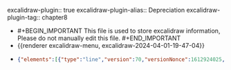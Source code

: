 excalidraw-plugin:: true
excalidraw-plugin-alias:: Depreciation
excalidraw-plugin-tag:: chapter8

- #+BEGIN_IMPORTANT
  This file is used to store excalidraw information, Please do not manually edit this file.
  #+END_IMPORTANT
- {{renderer excalidraw-menu, excalidraw-2024-04-01-19-47-04}}
- ```json
  {"elements":[{"type":"line","version":70,"versionNonce":1612924025,"isDeleted":false,"id":"7n7xS8F9NBJzBkr_KRQmv","fillStyle":"solid","strokeWidth":2,"strokeStyle":"solid","roughness":1,"opacity":100,"angle":0,"x":333.51681296087804,"y":106.43231544278561,"strokeColor":"#1e1e1e","backgroundColor":"transparent","width":0,"height":440.9593963623047,"seed":986022519,"groupIds":[],"frameId":null,"roundness":{"type":2},"boundElements":[],"updated":1711993629761,"link":null,"locked":false,"startBinding":null,"endBinding":null,"lastCommittedPoint":null,"startArrowhead":null,"endArrowhead":null,"points":[[0,0],[0,440.9593963623047]]},{"type":"line","version":134,"versionNonce":672550233,"isDeleted":false,"id":"WzRj4WAtM6qwXdhq5TQeT","fillStyle":"solid","strokeWidth":2,"strokeStyle":"solid","roughness":1,"opacity":100,"angle":0,"x":331.96920553900304,"y":548.7646366097778,"strokeColor":"#1e1e1e","backgroundColor":"transparent","width":542.4699401855469,"height":0,"seed":435952535,"groupIds":[],"frameId":null,"roundness":{"type":2},"boundElements":[],"updated":1711993629761,"link":null,"locked":false,"startBinding":null,"endBinding":null,"lastCommittedPoint":null,"startArrowhead":null,"endArrowhead":null,"points":[[0,0],[542.4699401855469,0]]},{"type":"line","version":64,"versionNonce":1461409975,"isDeleted":false,"id":"pygRsAyDpTn00a_0OQGSK","fillStyle":"solid","strokeWidth":2,"strokeStyle":"solid","roughness":1,"opacity":100,"angle":0,"x":333.4514465332031,"y":546.7418937683105,"strokeColor":"#1971c2","backgroundColor":"transparent","width":486.2305603027344,"height":405.7203826904297,"seed":807635737,"groupIds":[],"frameId":null,"roundness":{"type":2},"boundElements":[],"updated":1711993657413,"link":null,"locked":false,"startBinding":null,"endBinding":null,"lastCommittedPoint":null,"startArrowhead":null,"endArrowhead":null,"points":[[0,0],[486.2305603027344,-405.7203826904297]]},{"type":"text","version":21,"versionNonce":1804967255,"isDeleted":false,"id":"Vnm9oW-nGN8KtgJNQLDX2","fillStyle":"solid","strokeWidth":2,"strokeStyle":"solid","roughness":1,"opacity":100,"angle":0,"x":848,"y":146.0012321472168,"strokeColor":"#1971c2","backgroundColor":"transparent","width":156.35983276367188,"height":25,"seed":1984419575,"groupIds":[],"frameId":null,"roundness":null,"boundElements":[],"updated":1711993737064,"link":null,"locked":false,"fontSize":20,"fontFamily":1,"text":"Depreciation, δk","textAlign":"left","verticalAlign":"top","containerId":null,"originalText":"Depreciation, δk","lineHeight":1.25,"baseline":17},{"type":"text","version":70,"versionNonce":2020381209,"isDeleted":false,"id":"rtzvs49D1-uGxBEMfri9h","fillStyle":"solid","strokeWidth":2,"strokeStyle":"solid","roughness":1,"opacity":100,"angle":0,"x":188.67770385742188,"y":112.73334884643555,"strokeColor":"#1e1e1e","backgroundColor":"transparent","width":137.099853515625,"height":50,"seed":1016632535,"groupIds":[],"frameId":null,"roundness":null,"boundElements":[],"updated":1711994785643,"link":null,"locked":false,"fontSize":20,"fontFamily":1,"text":"Depreciation\nper worker, δk","textAlign":"left","verticalAlign":"top","containerId":null,"originalText":"Depreciation\nper worker, δk","lineHeight":1.25,"baseline":42},{"type":"text","version":22,"versionNonce":1767653591,"isDeleted":false,"id":"qo4CkpAF5zi02iHf5hACA","fillStyle":"solid","strokeWidth":2,"strokeStyle":"solid","roughness":1,"opacity":100,"angle":0,"x":827,"y":591.0012321472168,"strokeColor":"#1e1e1e","backgroundColor":"transparent","width":205.77975463867188,"height":25,"seed":1755522265,"groupIds":[],"frameId":null,"roundness":null,"boundElements":[],"updated":1711993732991,"link":null,"locked":false,"fontSize":20,"fontFamily":1,"text":"Capital per worker, k","textAlign":"left","verticalAlign":"top","containerId":null,"originalText":"Capital per worker, k","lineHeight":1.25,"baseline":17}],"files":{},"appState":{"gridSize":null,"viewBackgroundColor":"#ffffff","zoom":{"value":1},"offsetTop":19.998767852783203,"offsetLeft":0,"scrollX":0,"scrollY":0,"viewModeEnabled":false,"zenModeEnabled":false}}
  ```